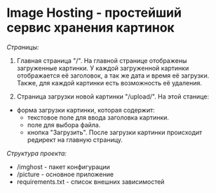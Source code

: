 # Image Hosting - простейший сервис хранения картинок

*Cтраницы:*

1. Главная страница "/". На главной странице отображены загруженные картинки. 
У каждой загруженной картинки отображается её заголовок, а так же дата и время её загрузки.
Также, для каждой картинки есть возможность её удаления.

2. Страница загрузки новой картинки "/upload/". На этой станице:
- форма загрузки картинки, которая содержит:
  - текстовое поле для ввода заголовка картинки.
  - поле для выбора файла.
  - кнопка "Загрузить". После загрузки картинки происходит редирект на главную страницу. 

*Структура проекта:*
- /imghost - пакет конфигурации
- /picture - основное приложение
- requirements.txt - список внешних зависимостей
